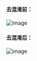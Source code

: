 #### 去混淆前：
![image](https://github.com/2beNo2/script_record/blob/main/jeb_scripts/demo1/image/before.png)


#### 去混淆后：
![image](https://github.com/2beNo2/script_record/blob/main/jeb_scripts/demo1/image/after.png)
